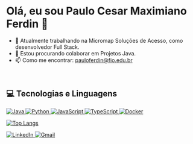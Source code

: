 # Olá, eu sou Paulo Cesar Maximiano Ferdin 👋

- 🔭 Atualmente trabalhando na Micromap Soluções de Acesso, como desenvolvedor Full Stack.
- 👯 Estou procurando colaborar em Projetos Java.
- 📫 Como me encontrar: pauloferdin@fio.edu.br

<br>

## 💻 Tecnologias e Linguagens

<p align="left">
  <a href="https://www.java.com/pt-BR/" target="_blank" rel="noreferrer">
    <img src="https://img.shields.io/badge/Java-ED8B00?style=for-the-badge&logo=openjdk&logoColor=white" alt="Java">
  </a>
  <a href="https://www.python.org" target="_blank" rel="noreferrer">
    <img src="https://img.shields.io/badge/Python-3776AB?style=for-the-badge&logo=python&logoColor=white" alt="Python">
  </a>
  <a href="https://developer.mozilla.org/pt-BR/docs/Web/JavaScript" target="_blank" rel="noreferrer">
    <img src="https://img.shields.io/badge/JavaScript-F7DF1E?style=for-the-badge&logo=javascript&logoColor=black" alt="JavaScript">
  </a>
  <a href="https://www.typescriptlang.org/" target="_blank" rel="noreferrer">
    <img src="https://img.shields.io/badge/TypeScript-3178C6?style=for-the-badge&logo=typescript&logoColor=white" alt="TypeScript">
  </a>
    <a href="https://www.docker.com/" target="_blank" rel="noreferrer">
    <img src="https://img.shields.io/badge/Docker-2496ED?style=for-the-badge&logo=docker&logoColor=white" alt="Docker">
  </a>
</p>


[![Top Langs](https://github-readme-stats.vercel.app/api/top-langs/?username=PauloFerdin&layout=compact&theme=tokyonight)](https://github.com/anuraghazra/github-readme-stats)


<p align="left"> <a href="https://www.google.com/search?q=https://www.linkedin.com/in/paulocesarmaximianoferdin/" target="_blank"> <img src="https://www.google.com/search?q=https://img.shields.io/badge/LinkedIn-0077B5%3Fstyle%3Dfor-the-badge%26logo%3Dlinkedin%26logoColor%3Dwhite" alt="LinkedIn"> </a> <a href="mailto:pauloferdin@fio.edu.br"> <img src="https://img.shields.io/badge/Gmail-D14836?style=for-the-badge&logo=gmail&logoColor=white" alt="Gmail"> </a> </p>
